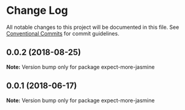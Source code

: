# Change Log

All notable changes to this project will be documented in this file. See
[Conventional Commits](https://conventionalcommits.org) for commit guidelines.

<a name="0.0.2"></a>

## 0.0.2 (2018-08-25)

**Note:** Version bump only for package expect-more-jasmine

<a name="0.0.1"></a>

## 0.0.1 (2018-06-17)

**Note:** Version bump only for package expect-more-jasmine

